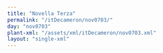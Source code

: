 ```yaml
---
title: "Novella Terza"
permalink: "/itDecameron/nov0703/"
day: "nov0703"
plant-xml: "/assets/xml/itDecameron/nov0703.xml"
layout: "single-xml"
---
```

